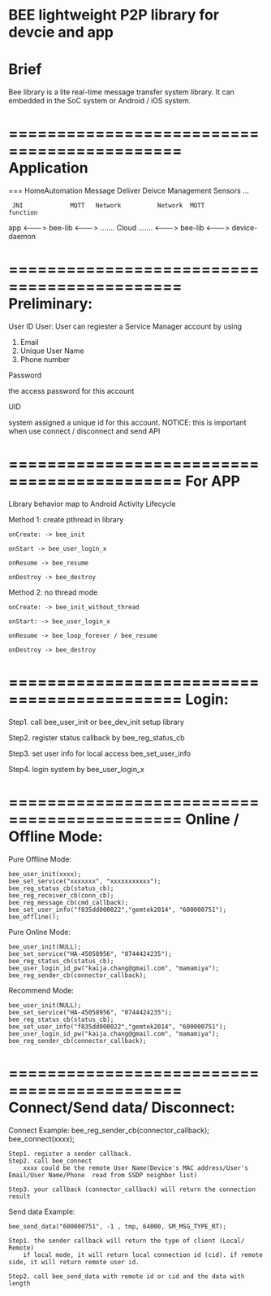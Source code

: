 BEE lightweight P2P library for devcie and app
============================================
Brief
============================================
Bee library is a lite real-time message transfer system library.
It can embedded in the SoC system or Android / iOS system.






============================================
Application
============================================
===
HomeAutomation
Message Deliver
Deivce Management
Sensors
...


     JNI             MQTT   Network          Network  MQTT            function
app <--->   bee-lib <--->   .......   Cloud  ....... <--->   bee-lib  <--->   device-daemon

============================================
Preliminary:
============================================

User ID
User:
User can regiester a Service Manager account by using
1. Email
2. Unique User Name
3. Phone number

Password

the access password for this account

UID

system assigned a unique id for this account.
NOTICE: this is important when use connect / disconnect and send API


============================================
For APP
============================================

Library behavior map to Android Activity Lifecycle

Method 1: create pthread in library

    onCreate: -> bee_init

    onStart -> bee_user_login_x

    onResume -> bee_resume

    onDestroy -> bee_destroy


Method 2: no thread mode

    onCreate: -> bee_init_without_thread

    onStart: -> bee_user_login_x

    onResume -> bee_loop_forever / bee_resume

    onDestroy -> bee_destroy

============================================
Login:
============================================

Step1. call bee_user_init or bee_dev_init setup library

Step2. register status callback by bee_reg_status_cb

Step3. set user info for local access bee_set_user_info

Step4. login system by bee_user_login_x


============================================
Online / Offline Mode:
============================================

Pure Offline Mode:

    bee_user_init(xxxx);
    bee_set_service("xxxxxxx", "xxxxxxxxxxx");
    bee_reg_status_cb(status_cb);
    bee_reg_receiver_cb(conn_cb);
    bee_reg_message_cb(cmd_callback);
    bee_set_user_info("f835dd000022","gemtek2014", "600000751");
    bee_offline();


Pure Online Mode:

    bee_user_init(NULL);
    bee_set_service("HA-45058956", "0744424235");
    bee_reg_status_cb(status_cb);
    bee_user_login_id_pw("kaija.chang@gmail.com", "mamamiya");
    bee_reg_sender_cb(connector_callback);

Recommend Mode:

    bee_user_init(NULL);
    bee_set_service("HA-45058956", "0744424235");
    bee_reg_status_cb(status_cb);
    bee_set_user_info("f835dd000022","gemtek2014", "600000751");
    bee_user_login_id_pw("kaija.chang@gmail.com", "mamamiya");
    bee_reg_sender_cb(connector_callback);


============================================
Connect/Send data/ Disconnect:
============================================
Connect Example:
    bee_reg_sender_cb(connector_callback);
    bee_connect(xxxx);

    Step1. register a sender callback.
    Step2. call bee_connect
        xxxx could be the remote User Name(Device's MAC address/User's Email/User Name/Phone  read from SSDP neighbor list)

    Step3. your callback (connector_callback) will return the connection result



Send data Example:

    bee_send_data("600000751", -1 , tmp, 64000, SM_MSG_TYPE_RT);

    Step1. the sender callback will return the type of client (Local/ Remote)
        if local mode, it will return local connection id (cid). if remote side, it will return remote user id.

    Step2. call bee_send_data with remote id or cid and the data with length

